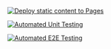 [![Deploy static content to Pages](https://github.com/petternikolai/social-media-client/actions/workflows/pages.yml/badge.svg)](https://github.com/petternikolai/social-media-client/actions/workflows/pages.yml)

[![Automated Unit Testing](https://github.com/petternikolai/social-media-client/actions/workflows/unit-test.yml/badge.svg)](https://github.com/petternikolai/social-media-client/actions/workflows/unit-test.yml)

[![Automated E2E Testing](https://github.com/petternikolai/social-media-client/actions/workflows/e2e-test.yml/badge.svg)](https://github.com/petternikolai/social-media-client/actions/workflows/e2e-test.yml)
